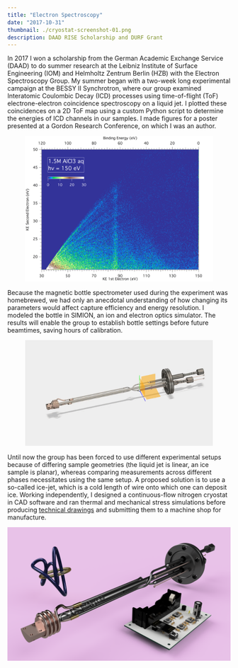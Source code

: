 ```yaml
---
title: "Electron Spectroscopy"
date: "2017-10-31"
thumbnail: ./cryostat-screenshot-01.png
description: DAAD RISE Scholarship and DURF Grant
---
```


In 2017 I won a scholarship from the German Academic Exchange Service (DAAD) to do summer research at the Leibniz Institute of Surface Engineering (IOM) and Helmholtz Zentrum Berlin (HZB) with the Electron Spectroscopy Group. My summer began with a two-­week long experimental campaign at the BESSY II Synchrotron, where our group examined Interatomic Coulombic Decay (ICD) processes using time­-of­-flight (ToF) electron­e-electron coincidence spectroscopy on a liquid jet. I plotted these coincidences on a 2D ToF map using a custom Python script to determine the energies of ICD channels in our samples. I made figures for a poster presented at a Gordon Research Conference, on which I was an author.

<figure class="kg-card kg-image-card">

<img src='icd-graph-01.png'></img>

</figure>

Because the magnetic bottle spectrometer used during the experiment was home­brewed, we had only an anecdotal understanding of how changing its parameters would affect capture efficiency and energy resolution. I modeled the bottle in SIMION, an ion and electron optics simulator. The results will enable the group to establish bottle settings before future beamtimes, saving hours of calibration.

<figure class="kg-embed-card">

<img src='explode.gif'></img>

<!-- <figcaption>hi</figcaption> -->
</figure>

<!-- <figure class="kg-embed-card">

<img src='explode.gif'></img>
<br>
</figure> -->

Until now the group has been forced to use different experimental setups because of differing sample geometries (the liquid jet is linear, an ice sample is planar), whereas comparing measurements across different phases necessitates using the same setup. A proposed solution is to use a so­-called ice-­jet, which is a cold length of wire onto which one can deposit ice. Working independently, I designed a continuous-­flow nitrogen cryostat in CAD software and ran thermal­ and mechanical ­stress simulations before producing [technical drawings](Cryostat.pdf) and submitting them to a machine shop for manufacture.

<div class="kg-card kg-image-card kg-width-full">

![Assemblage Render](./assemblage-render-01.png)

</div>
<!-- <figure src='./Cryostat-Render-5.png'>
</figure> -->
